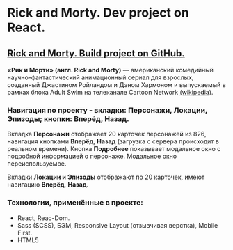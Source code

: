 # Rick and Morty. Dev project on React.

## [Rick and Morty. Build project on GitHub.](https://uglyghoulchrist.github.io/RickAndMortyReactBuild/)

**«Рик и Морти» (англ. Rick and Morty)** — американский комедийный научно-фантастический анимационный сериал для взрослых, созданный Джастином Ройландом и Дэном Хармоном и выпускаемый в рамках блока Adult Swim на телеканале Cartoon Network [(wikipedia)](https://ru.wikipedia.org/wiki/%D0%A0%D0%B8%D0%BA_%D0%B8_%D0%9C%D0%BE%D1%80%D1%82%D0%B8). 

### Навигация по проекту - вкладки: Персонажи, Локации, Эпизоды; кнопки: Вперёд, Назад.

Вкладка **Персонажи** отображает 20 карточек персонажей из 826, навигация кнопками **Вперёд**, **Назад** (загрузка с сервера происходит в реальном времени). Кнопка **Подробнее** показывает модальное окно с подробной информацией о персонаже. Модальное окно переиспользуемое.

Вкладки **Локации и Эпизоды** отображают по 20 карточек, имеют навигацию **Вперёд**, **Назад**.

### Технологии, применённые в проекте:

- React, Reac-Dom.
- Sass (SCSS), БЭМ, Responsive Layout (отзывчивая верстка), Mobile First.
- HTML5

